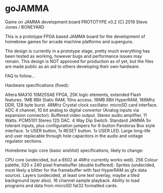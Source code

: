 # goJAMMA
Game on JAMMA development board PROTOTYPE v0.2 (C) 2019 Steve Jones / BONEYARD

This is a prototype FPGA based JAMMA board for the development of homebrew games for arcade machine platforms and superguns.

The design is currently in a prototype stage, pretty much everything has been tested as working, however bugs and performance issues may remain. This design is NOT approved for production as of yet, but the files are made public as an aid to others developing their own hardware.

FAQ to follow...


Hardware specifications (fixed):

Altera MAX10 10M25SAE FPGA, 25K logic elements, extended Flash features.
1MB 8Bit Static RAM, 10ns access.
16MB 8Bit HyperRAM, 166Mhz DDR, 128 byte burst.
48Mhz Crystal clock oscillator.
microSD card interface.
ADC 4 channel, 10 bit analog to digital convertor (Analog inputs via expansion connector).
Buffered video output.
Stereo audio amplifier, 11 Watts.
PCM5101 Stereo 12S DAC.
4 Way Dip Switch.
Standard JAMMA 5v tolerant inputs, plus configuration jumpers for 6-button Pandoras Box style interface.
1x USER button, 1x RESET button.
1x USER LED.
Large long-life and user replacable through hole capacitors in the audio and voltage regulator sections.


Homebrew logic core (basic wishlist) specifications, likely to change:

CPU core (undecided, but a 6502 at 4Mhz currently works well).
256 Colour palette, 320 x 240 pixel framebuffer (double buffered).
Sprites (undecided, most likely a blitter for the framebuffer with fast HyperRAM as gfx data source).
Layers (undecided, at least one text overlay, maybe a tiled background layer also).
16 channel sample playback.
Ability to load programs and data from microSD fat32 formatted cards.

